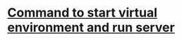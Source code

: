 # [Command to start virtual environment and run server](https://github.com/JakubTabor/Django_discord_like_project/blob/main/Images/start_virtualenv_and_run_server.png)
